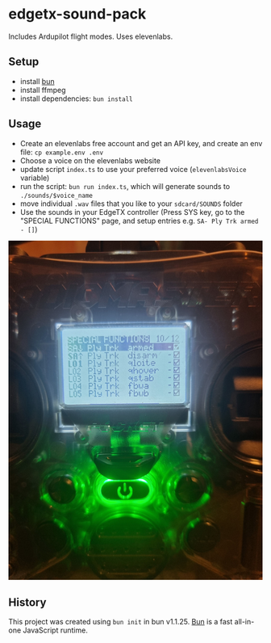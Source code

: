 # edgetx-sound-pack

Includes Ardupilot flight modes. Uses elevenlabs.

## Setup

- install [bun](https://bun.sh)
- install ffmpeg
- install dependencies: `bun install`

## Usage

- Create an elevenlabs free account and get an API key, and create an env file: `cp example.env .env`
- Choose a voice on the elevenlabs website
- update script `index.ts` to use your preferred voice (`elevenlabsVoice` variable)
- run the script: `bun run index.ts`, which will generate sounds to `./sounds/$voice_name`
- move individual `.wav` files that you like to your `sdcard/SOUNDS` folder
- Use the sounds in your EdgeTX controller (Press SYS key, go to the "SPECIAL FUNCTIONS" page, and setup entries e.g. `SA- Ply Trk armed - []`)

![Example EdgeTX special functions page](./images/edgetx-special-functions.jpg)

## History

This project was created using `bun init` in bun v1.1.25. [Bun](https://bun.sh) is a fast all-in-one JavaScript runtime.
